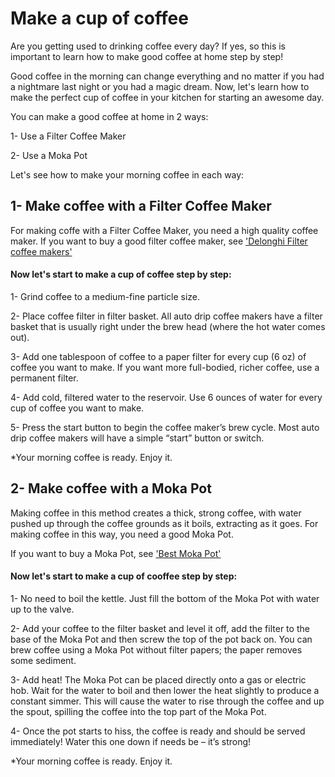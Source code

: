 # Make a cup of coffee
Are you getting used to drinking coffee every day? If yes, so this is important to learn how to make good coffee at home step by step!

Good coffee in the morning can change everything and no matter if you had a nightmare last night or you had a magic dream.
Now, let's learn how to make the perfect cup of coffee in your kitchen for starting an awesome day.

You can make a good coffee at home in 2 ways:

1- Use a Filter Coffee Maker

2- Use a Moka Pot

Let's see how to make your morning coffee in each way:

## 1- Make coffee with a Filter Coffee Maker
For making coffe with a Filter Coffee Maker, you need a high quality coffee maker. 
If you want to buy a good filter coffee maker, see ['Delonghi Filter coffee makers'](https://www.delonghi.com/en-gb/products/coffee/filter-coffee-makers/c/filter_coffee_makers)

#### Now let's start to make a cup of coffee step by step:
1- Grind coffee to a medium-fine particle size.

2- Place coffee filter in filter basket. All auto drip coffee makers have a filter basket that is usually right under the brew head (where the hot water comes out).

3- Add one tablespoon of coffee to a paper filter for every cup (6 oz) of coffee you want to make. If you want more full-bodied, richer coffee, use a permanent filter. 

4- Add cold, filtered water to the reservoir. Use 6 ounces of water for every cup of coffee you want to make. 

5- Press the start button to begin the coffee maker’s brew cycle. Most auto drip coffee makers will have a simple “start” button or switch.

*Your morning coffee is ready. Enjoy it.

## 2- Make coffee with a Moka Pot
Making coffee in this method creates a thick, strong coffee, with water pushed up through the coffee grounds as it boils, extracting as it goes. For making coffee in this way, you need a good Moka Pot.

If you want to buy a Moka Pot, see ['Best Moka Pot'](https://www.shopcoffee.co.uk/shop/brewing-equipment/moka-pot)

#### Now let's start to make a cup of cooffee step by step:
1- No need to boil the kettle. Just fill the bottom of the Moka Pot with water up to the valve.

2- Add your coffee to the filter basket and level it off, add the filter to the base of the Moka Pot and then screw the top of the pot back on. You can brew coffee using a Moka Pot without filter papers; the paper removes some sediment.

3- Add heat! The Moka Pot can be placed directly onto a gas or electric hob. Wait for the water to boil and then lower the heat slightly to produce a constant simmer. This will cause the water to rise through the coffee and up the spout, spilling the coffee into the top part of the Moka Pot.

4- Once the pot starts to hiss, the coffee is ready and should be served immediately! Water this one down if needs be – it’s strong!

*Your morning coffee is ready. Enjoy it.
